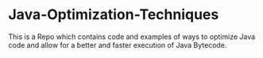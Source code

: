 # Java-Optimization-Techniques
This is a Repo which contains code and examples of ways to optimize Java code and allow for a better and faster execution of Java Bytecode. 
